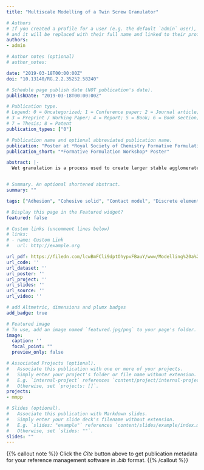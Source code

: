 ```yaml
---
title: "Multiscale Modelling of a Twin Screw Granulator"

# Authors
# If you created a profile for a user (e.g. the default `admin` user), write the username (folder name) here 
# and it will be replaced with their full name and linked to their profile.
authors:
- admin

# Author notes (optional)
# author_notes:

date: "2019-03-18T00:00:00Z"
doi: "10.13140/RG.2.2.35252.58240"

# Schedule page publish date (NOT publication's date).
publishDate: "2019-03-18T00:00:00Z"

# Publication type.
# Legend: 0 = Uncategorized; 1 = Conference paper; 2 = Journal article;
# 3 = Preprint / Working Paper; 4 = Report; 5 = Book; 6 = Book section;
# 7 = Thesis; 8 = Patent
publication_types: ["0"]

# Publication name and optional abbreviated publication name.
publication: "Poster at *Royal Society of Chemistry Formative Formulation Workshop, Maxwell Centre, University of Cambridge, Cambridge, UK.*"
publication_short: "*Formative Formulation Workshop* Poster"

abstract: |-
  Wet granulation is a process used to create larger stable agglomerates (granules) from fine powders. However, despite wide adoption, it is often inefficiently operated, with high recycle ratios in continuous processes and high rejection rates in batch processes. This numerical study simulates a GEA ConsiGma™ 1 Twin Screw Granulator (TSG), following a standard framework for model-driven design.


# Summary. An optional shortened abstract.
summary: ""

tags: ["Adhesion", "Cohesive solid", "Contact model", "Discrete element method", "DEM", "Granular material", "contact"]

# Display this page in the Featured widget?
featured: false

# Custom links (uncomment lines below)
# links:
# - name: Custom Link
#   url: http://example.org

url_pdf: https://filedn.com/lcwBmFCli9dptOhypvFBauY/www/Modelling%20a%20Twin%20Screw%20Granulator%20using%20the%20Discrete%20Element%20Method.pdf
url_code: ''
url_dataset: ''
url_poster: ''
url_project: ''
url_slides: ''
url_source: ''
url_video: ''

# add Altmetric, dimensions and plumx badges
add_badge: true

# Featured image
# To use, add an image named `featured.jpg/png` to your page's folder. 
image:
  caption: ''
  focal_point: ""
  preview_only: false

# Associated Projects (optional).
#   Associate this publication with one or more of your projects.
#   Simply enter your project's folder or file name without extension.
#   E.g. `internal-project` references `content/project/internal-project/index.md`.
#   Otherwise, set `projects: []`.
projects:
- mmpp

# Slides (optional).
#   Associate this publication with Markdown slides.
#   Simply enter your slide deck's filename without extension.
#   E.g. `slides: "example"` references `content/slides/example/index.md`.
#   Otherwise, set `slides: ""`.
slides: ""
---
```


{{% callout note %}}
Click the *Cite* button above to get publication metadata for your reference management software in *.bib* format.
{{% /callout %}}
